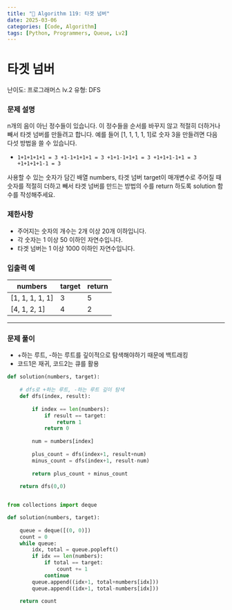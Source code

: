 ```yaml
---
title: "🧠 Algorithm 119: 타겟 넘버"
date: 2025-03-06
categories: [Code, Algorithm]
tags: [Python, Programmers, Queue, Lv2]
---
```


# 타겟 넘버

난이도: 프로그래머스 lv.2
유형: DFS

### **문제 설명**

n개의 음이 아닌 정수들이 있습니다. 이 정수들을 순서를 바꾸지 않고 적절히 더하거나 빼서 타겟 넘버를 만들려고 합니다. 예를 들어 [1, 1, 1, 1, 1]로 숫자 3을 만들려면 다음 다섯 방법을 쓸 수 있습니다.

- `1+1+1+1+1 = 3
+1-1+1+1+1 = 3
+1+1-1+1+1 = 3
+1+1+1-1+1 = 3
+1+1+1+1-1 = 3`

사용할 수 있는 숫자가 담긴 배열 numbers, 타겟 넘버 target이 매개변수로 주어질 때 숫자를 적절히 더하고 빼서 타겟 넘버를 만드는 방법의 수를 return 하도록 solution 함수를 작성해주세요.

### 제한사항

- 주어지는 숫자의 개수는 2개 이상 20개 이하입니다.
- 각 숫자는 1 이상 50 이하인 자연수입니다.
- 타겟 넘버는 1 이상 1000 이하인 자연수입니다.

### 입출력 예

| numbers | target | return |
| --- | --- | --- |
| [1, 1, 1, 1, 1] | 3 | 5 |
| [4, 1, 2, 1] | 4 | 2 |

---

### 문제 풀이

- +하는 루트, -하는 루트를 깊이적으로 탐색해야하기 때문에 백트래킹
- 코드1은 재귀, 코드2는 큐를 활용

```python
def solution(numbers, target):
    
    # dfs로 +하는 루트, -하는 루트 깊이 탐색
    def dfs(index, result):
        
        if index == len(numbers):
            if result == target:
                return 1
            return 0
        
        num = numbers[index]
        
        plus_count = dfs(index+1, result+num)
        minus_count = dfs(index+1, result-num)
        
        return plus_count + minus_count
    
    return dfs(0,0)
```

```python

from collections import deque

def solution(numbers, target):
    
    queue = deque([(0, 0)])
    count = 0
    while queue:
        idx, total = queue.popleft()
        if idx == len(numbers):
            if total == target:
                count += 1
            continue
        queue.append((idx+1, total+numbers[idx]))
        queue.append((idx+1, total-numbers[idx]))
        
    return count
```